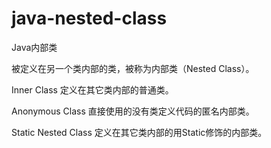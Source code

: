# java-nested-class
Java内部类

被定义在另一个类内部的类，被称为内部类（Nested Class）。

Inner Class
定义在其它类内部的普通类。

Anonymous Class
直接使用的没有类定义代码的匿名内部类。

Static Nested Class
定义在其它类内部的用Static修饰的内部类。
